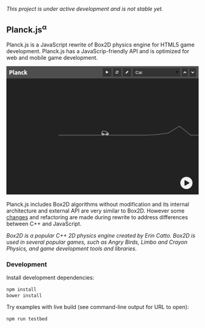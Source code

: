*This project is under active development and is not stable yet.*

## Planck.js<sup>&alpha;</sup>

Planck.js is a JavaScript rewrite of Box2D physics engine for HTML5 game development. Planck.js has a JavaScrip-friendly API and is optimized for web and mobile game development.

[![Car](/doc/img/screenshot.png "Play")](http://piqnt.com/planck.js/Car)

Planck.js includes Box2D algorithms without modification and its internal architecture and external API are very similar to Box2D. However some [changes](./CHANGES.md) and refactoring are made during rewrite to address differences between C++ and JavaScript.

*Box2D is a popular C++ 2D physics engine created by Erin Catto. Box2D is used in several popular games, such as Angry Birds, Limbo and Crayon Physics, and game development tools and libraries.*

### Development

Install development dependencies:

    npm install
    bower install

Try examples with live build (see command-line output for URL to open):

    npm run testbed
